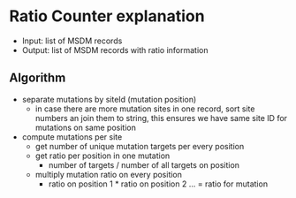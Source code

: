 # Ratio Counter explanation

- Input: list of MSDM records
- Output: list of MSDM records with ratio information

## Algorithm

- separate mutations by siteId (mutation position)
  - in case there are more mutation sites in one record, sort site numbers an
    join them to string, this ensures we have same site ID for mutations on same
    position
- compute mutations per site
  - get number of unique mutation targets per every position
  - get ratio per position in one mutation
    - number of targets / number of all targets on position
  - multiply mutation ratio on every position
    - ratio on position 1 \* ratio on position 2 ... = ratio for mutation
